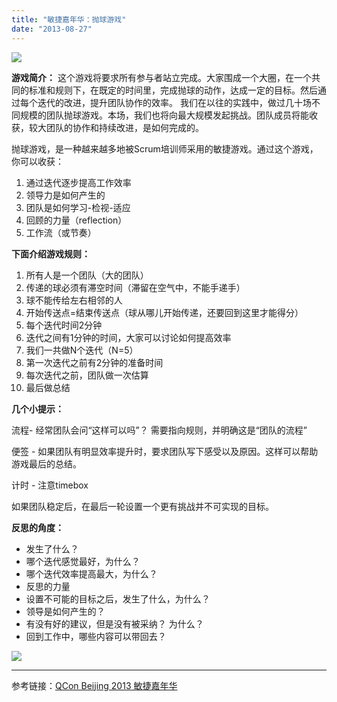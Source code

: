 ```yaml
---
title: "敏捷嘉年华：抛球游戏"
date: "2013-08-27"
---
```


![](https://bobjiang.github.io/images/ballpointgame.jpg)

**游戏简介：** 这个游戏将要求所有参与者站立完成。大家围成一个大圈，在一个共同的标准和规则下，在既定的时间里，完成抛球的动作，达成一定的目标。然后通过每个迭代的改进，提升团队协作的效率。 我们在以往的实践中，做过几十场不同规模的团队抛球游戏。本场，我们也将向最大规模发起挑战。团队成员将能收获，较大团队的协作和持续改进，是如何完成的。

抛球游戏，是一种越来越多地被Scrum培训师采用的敏捷游戏。通过这个游戏，你可以收获：

1. 通过迭代逐步提高工作效率
2. 领导力是如何产生的
3. 团队是如何学习-检视-适应
4. 回顾的力量（reflection）
5. 工作流（或节奏）

**下面介绍游戏规则：**

1. 所有人是一个团队（大的团队）
2. 传递的球必须有滞空时间（滞留在空气中，不能手递手）
3. 球不能传给左右相邻的人
4. 开始传送点=结束传送点（球从哪儿开始传递，还要回到这里才能得分）
5. 每个迭代时间2分钟
6. 迭代之间有1分钟的时间，大家可以讨论如何提高效率
7. 我们一共做N个迭代（N=5）
8. 第一次迭代之前有2分钟的准备时间
9. 每次迭代之前，团队做一次估算
10. 最后做总结

**几个小提示：**

流程- 经常团队会问“这样可以吗”？ 需要指向规则，并明确这是“团队的流程”

便签 - 如果团队有明显效率提升时，要求团队写下感受以及原因。这样可以帮助游戏最后的总结。

计时 - 注意timebox

如果团队稳定后，在最后一轮设置一个更有挑战并不可实现的目标。

**反思的角度：**

- 发生了什么？
- 哪个迭代感觉最好，为什么？
- 哪个迭代效率提高最大，为什么？
- 反思的力量
- 设置不可能的目标之后，发生了什么，为什么？
- 领导是如何产生的？
- 有没有好的建议，但是没有被采纳？ 为什么？
- 回到工作中，哪些内容可以带回去？

![](https://bobjiang.github.io/images/ball_point_game_qcon.jpg)

* * *

参考链接：[QCon Beijing 2013 敏捷嘉年华](https://www.qconbeijing.com/news.php?id=1)
